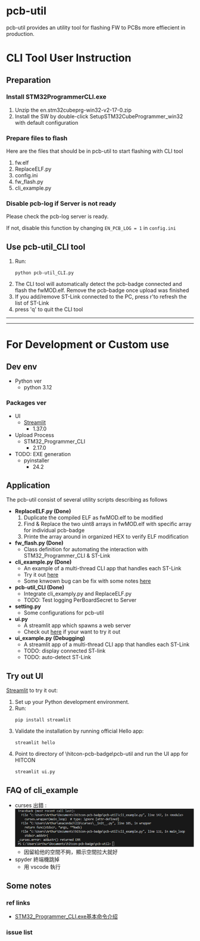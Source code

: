 # pcb-util

pcb-util provides an utility tool for flashing FW to PCBs more effiecient in production.

# CLI Tool User Instruction
## Preparation
### Install STM32ProgrammerCLI.exe
1. Unzip the en.stm32cubeprg-win32-v2-17-0.zip
2. Install the SW by double-click SetupSTM32CubeProgrammer_win32 with default configuration

### Prepare files to flash
Here are the files that should be in pcb-util to start flashing with CLI tool
1. fw.elf
2. ReplaceELF.py
3. config.ini
4. fw_flash.py
5. cli_example.py

### Disable pcb-log if Server is not ready
Please check the pcb-log server is ready. 

If not, disable this function by changing ```EN_PCB_LOG = 1``` in ```config.ini```


## Use pcb-util_CLI tool
1. Run:
    ```
    python pcb-util_CLI.py
    ```
2. The CLI tool will automatically detect the pcb-badge connected and flash the fwMOD.elf. Remove the pcb-badge once upload was finished
3. If you add/remove ST-Link connected to the PC, press r'to refresh the list of ST-Link 
4. press 'q' to quit the CLI tool

---
---

# For Development or Custom use

## Dev env
- Python ver
  * python 3.12
### Packages ver
- UI
  - [Streamlit](https://streamlit.io/)
      - 1.37.0
- Upload Process
  - STM32_Programmer_CLI
    -  2.17.0
-  TODO: EXE generation
   - pyinstaller
     - 24.2

## Application
The pcb-util consist of several utility scripts describing as follows
- **ReplaceELF.py (Done)**
  1. Duplicate the compiled ELF as fwMOD.elf to be modified
  2. Find & Replace the two uint8 arrays in fwMOD.elf with specific array for individual pcb-badge
  3. Printe the array around in organized HEX to verify ELF modification
- **fw_flash.py (Done)**
  - Class definition for automating the interaction with STM32_Programmer_CLI & ST-Link
- **cli_example.py (Done)**
  - An example of a multi-thread CLI app that handles each ST-Link
  - Try it out [here](#cli-tool-user-instruction)
  - Some knwown bug can be fix with some notes [here](#faq-of-cli_example)
- **pcb-util_CLI (Done)**
  - Integrate cli_examply.py and ReplaceELF.py
  - TODO: Test logging PerBoardSecret to Server
- **setting.py**
  - Some configurations for pcb-util
- **ui.py**
  - A streamlit app which spawns a web server
  - Check out [here](#try-out-ui) if your want to try it out
- **ui_example.py (Debugging)**
  - A streamlit app of a multi-thread CLI app that handles each ST-Link
  - TODO: display connected ST-link
  - TODO: auto-detect ST-Link

## Try out UI
[Streamlit](https://streamlit.io/)
to try it out:
1. Set up your Python development environment.
2. Run:
    ```
    pip install streamlit
    ```
3. Validate the installation by running official Hello app:
    ```
    streamlit hello
    ```
4. Point to directory of \hitcon-pcb-badge\pcb-util and run the UI app for HITCON
    ```
    streamlit ui.py
    ```


## FAQ of cli_example
* curses 出錯 : 
![alt text](image.png)
  * 因留給他的空間不夠，顯示空間拉大就好
* spyder 終端機跳掉
  * 用 vscode 執行
  
## Some notes

### ref links

* [STM32_Programmer_CLI.exe基本命令介绍](https://blog.csdn.net/yxy244/article/details/108453398)

### issue list
